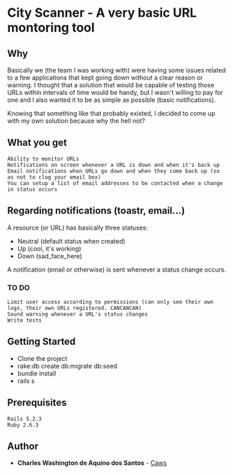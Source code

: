 # City Scanner - A very basic URL montoring tool

## Why

Basically we (the team I was working with) were having some issues related to a few applications that kept going down without a clear reason
or warning. I thought that a solution that would be capable of testing those URLs within intervals of time would be handy, but I wasn't willing to 
pay for one and I also wanted it to be as simple as possible (basic notifications).

Knowing that something like that probably existed, I decided to come up with my own solution because why the hell not?

## What you get

    Ability to monitor URLs 
    Notifications on screen whenever a URL is down and when it's back up
    Email notifications when URLs go down and when they come back up (so as not to clog your email box)
    You can setup a list of email addresses to be contacted when a change in status occurs

## Regarding notifications (toastr, email...)

A resource (or URL) has basically three statuses:

* Neutral (default status when created)
* Up (cool, it's working)
* Down (sad_face_here)

A notification (email or otherwise) is sent whenever a status change occurs.

### TO DO

    Limit user access according to permissions (can only see their own logs, their own URLs registered. CANCANCAN)
    Sound warning whenever a URL's status changes
    Write tests 

## Getting Started

* Clone the project
* rake:db create db:migrate db:seed
* bundle install
* rails s

## Prerequisites

```
Rails 5.2.3
Ruby 2.6.3
```

## Author

* **Charles Washington de Aquino dos Santos** - [Caws](https://github.com/caws)
